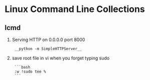 Linux Command Line Collections 
======================

lcmd
-------

1. Serving HTTP on 0.0.0.0 port 8000

        __python -m SimpleHTTPServer__

2. save root file in vi when you forget typing sudo

        ```bash
        :w !sudo tee %
        ```


